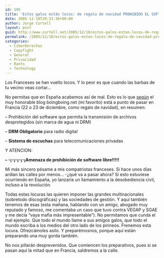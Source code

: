 ```yaml
---
id: 195
title: 'Estos galos están locos: de regalo de navidad PROHIBIDO EL SOFTWARE LIBRE Y OBLIGADO EL DRM Y LAS ESCHUCHAS'
date: 2005-12-10T20:33:36+00:00
author: Jorge Cortell
layout: post
guid: http://www.cortell.net/2005/12/10/estos-galos-estan-locos-de-regalo-de-navidad-prohibido-el-software-libre-y-obligado-el-drm-y-las-eschuchas/
permalink: /2005/12/10/estos-galos-estan-locos-de-regalo-de-navidad-prohibido-el-software-libre-y-obligado-el-drm-y-las-eschuchas/
categories:
  - CiberDerechos
  - Copyfight
  - General
  - Privacidad
  - Rants
  - Technology
---
```

Los Franceses se han vuelto locos. Y lo peor es que cuando las barbas de tu vecino veas cortar&#8230;

No permitas que en España acabemos así­ de mal. Esto es lo que [según](http://www.boingboing.net/2005/12/02/france_about_to_get_.html) el muy honorable blog boingboing.net (mi favorito) está a punto de pasar en Francia (22 o 23 de diciembre, como regalo de navidad), en resumen:

&#8211; Prohibición del software que permita la transmisión de archivos desprotegidos (sin marca de agua ni DRM)
  
&#8211; **DRM Obligatorio** para radio digital
  
&#8211; **Sistema de escuchas** para telecomunicaciones privadas

Y ATENCION:

**&#8211; -¡-¡-¡-¡-¡Amenaza de prohibición de software libre!!!!!**

Mi más sincero pésame a mis compatriotas franceses. Si hace unos dí­as ardí­an las calles por menos&#8230; -¿qué va a pasar ahora? Si esto estuviese ocurriendo en España, yo lanzarí­a un llamamiento a la desobediencia civil, incluso a la revolución.

Todas estas locuras las quieren imponer las grandes multinacionales (sobretodo discográficas) y las sociedades de gestión. Y aquí­ también tenemos de esas (esta mañana, hablando con un amigo, abogado muy reputado y famoso, me comentaba un caso que tuvo contra VEGAP y SGAE y me decí­a &#8220;vaya mafia más impresentable&#8221;). No permitamos que cunda el mal ejemplo. Que todo el mundo llame a sus amigos galos, que todo el mundo escriba a los medios del otro lado de los pirineos. Frenemos esta locura. Ofrezcámoles asilo. Y preparémosnos, porque aquí­ están preparando una muy gorda también.

No nos pillarán desprevenidos. Que comiencen los preparativos, pues si se pasan aquí­ la mitad que en Francia, saldremos a la calle.